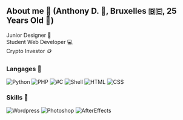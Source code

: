 ## About me :dart:  (Anthony D. :cowboy_hat_face:, Bruxelles :belgium:, 25 Years Old :birthday:) 


Junior Designer :art:  
Student Web Developer :computer:  
Crypto Investor :coin:	
### Langages :beginner:  

![Python](https://img.shields.io/badge/Python-Beginner-drakgreen)
![PHP](https://img.shields.io/badge/PHP-Intermediate-orange)
![#C](https://img.shields.io/badge/%23C-Intermediate-orange)
![Shell](https://img.shields.io/badge/Shell-Advanced-blue)
![HTML](https://img.shields.io/badge/HTML-Advanced-blue)
![CSS](https://img.shields.io/badge/CSS-Advanced-blue)





### Skills :diamond_shape_with_a_dot_inside:

![Wordpress](https://img.shields.io/badge/Wordpress-Pro-red)
![Photoshop](https://img.shields.io/badge/Photoshop-Pro-red)
![AfterEffects](https://img.shields.io/badge/AfterEffects-Expert-ff69b4)

